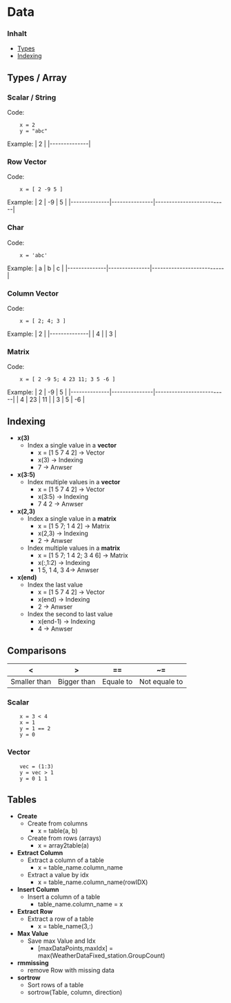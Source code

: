 # Data

### Inhalt 
- [Types](#Types)
- [Indexing](#Indexing)

## Types / Array
### Scalar / String
Code:
```
    x = 2
    y = "abc"
```
Example:
| 2        |
|--------------|

### Row Vector
Code:
```
    x = [ 2 -9 5 ] 
```
Example:
| 2        | -9         | 5                    |
|--------------|---------------|--------------------------|

### Char
Code:
```
    x = 'abc' 
```
Example:
| a        | b         | c                    |
|--------------|---------------|--------------------------|

### Column Vector
Code:
```
    x = [ 2; 4; 3 ] 
```
Example:
| 2        |
|--------------|
| 4         | 
| 3         | 

### Matrix
Code:
```
    x = [ 2 -9 5; 4 23 11; 3 5 -6 ] 
```
Example:
| 2        | -9         | 5                    |
|--------------|---------------|--------------------------|
| 4         | 23          | 11                     |
| 3         | 5          | -6                     |

## Indexing
- **x(3)**
    - Index a single value in a **vector**
        - x = [1 5 7 4 2] -> Vector
        - x(3) -> Indexing
        - 7 -> Anwser
- **x(3:5)**
    - Index multiple values in a **vector**
        - x = [1 5 7 4 2] -> Vector
        - x(3:5) -> Indexing
        - 7 4 2 -> Anwser
- **x(2,3)**
    - Index a single value in a **matrix**
        - x = [1 5 7; 1 4 2] -> Matrix
        - x(2,3) -> Indexing
        - 2 -> Anwser
    - Index multiple values in a **matrix**
        - x = [1 5 7; 1 4 2; 3 4 6] -> Matrix
        - x(:,1:2) -> Indexing
        - 1 5, 1 4, 3 4-> Anwser
- **x(end)**
    - Index the last value
        - x = [1 5 7 4 2] -> Vector
        - x(end) -> Indexing
        - 2 -> Anwser
    - Index the second to last value
        - x(end-1) -> Indexing
        - 4 -> Anwser
## Comparisons    
| <        | >         | ==                    |  ~=       |
|--------------|---------------|-------------------|-----|
| Smaller than    | Bigger than | Equale to       | Not equale to |

 
### Scalar
```
    x = 3 < 4
    x = 1
    y = 1 == 2
    y = 0 
```

### Vector
```
    vec = (1:3)
    y = vec > 1
    y = 0 1 1
```

## Tables

- **Create**
    - Create from columns
        - x = table(a, b)
    - Create from rows (arrays)
        - x = array2table(a)
- **Extract Column**
    - Extract a column of a table
        - x = table_name.column_name
    - Extract a value by idx
        - x = table_name.column_name(rowIDX)
- **Insert Column**
    - Insert a column of a table
        - table_name.column_name = x
- **Extract Row**
    - Extract a row of a table
        - x = table_name(3,:)
- **Max Value**
    - Save max Value and Idx
        - [maxDataPoints,maxIdx] = max(WeatherDataFixed_station.GroupCount)
- **rmmissing**
    - remove Row with missing data
- **sortrow**
    - Sort rows of a  table
    - sortrow(Table, column, direction)
